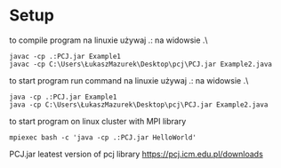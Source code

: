 # Setup

to compile program na linuxie używaj .: na widowsie .\

```
javac -cp .:PCJ.jar Example1
javac -cp C:\Users\ŁukaszMazurek\Desktop\pcj\PCJ.jar Example2.java
```

to start program run command na linuxie używaj .: na widowsie .\
```
java -cp .:PCJ.jar Example1
java -cp C:\Users\ŁukaszMazurek\Desktop\pcj\PCJ.jar Example2.java
```

to start program on linux cluster with MPI library
```
mpiexec bash -c 'java -cp .:PCJ.jar HelloWorld'
```

PCJ.jar leatest version of pcj library https://pcj.icm.edu.pl/downloads

